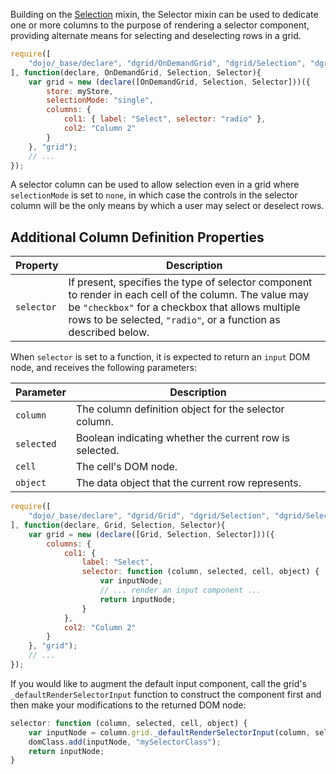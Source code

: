 Building on the [Selection](Selection.md) mixin, the Selector mixin can be used to
dedicate one or more columns to the purpose of rendering a selector component,
providing alternate means for selecting and deselecting rows in a grid.

```js
require([
    "dojo/_base/declare", "dgrid/OnDemandGrid", "dgrid/Selection", "dgrid/Selector"
], function(declare, OnDemandGrid, Selection, Selector){
    var grid = new (declare([OnDemandGrid, Selection, Selector]))({
        store: myStore,
        selectionMode: "single",
        columns: {
            col1: { label: "Select", selector: "radio" },
            col2: "Column 2"
        }
    }, "grid");
    // ...
});
```

A selector column can be used to allow selection even in a grid where `selectionMode` is set to `none`, in which case
the controls in the selector column will be the only means by which a user may select or deselect rows.

## Additional Column Definition Properties

Property | Description
-------- | -----------
`selector` | If present, specifies the type of selector component to render in each cell of the column.  The value may be `"checkbox"` for a checkbox that allows multiple rows to be selected, `"radio"`, or a function as described below.

When `selector` is set to a function, it is expected to return an `input` DOM node,
and receives the following parameters:

Parameter | Description
--------- | -----------
`column` | The column definition object for the selector column.
`selected` | Boolean indicating whether the current row is selected.
`cell` | The cell's DOM node.
`object` | The data object that the current row represents.

```js
require([
    "dojo/_base/declare", "dgrid/Grid", "dgrid/Selection", "dgrid/Selector"
], function(declare, Grid, Selection, Selector){
    var grid = new (declare([Grid, Selection, Selector]))({
        columns: {
            col1: {
                label: "Select",
                selector: function (column, selected, cell, object) {
                    var inputNode;
                    // ... render an input component ...
                    return inputNode;
                }
            },
            col2: "Column 2"
        }
    }, "grid");
    // ...
});
```

If you would like to augment the default input component, call the grid's `_defaultRenderSelectorInput` function to
construct the component first and then make your modifications to the returned DOM node:

```js
selector: function (column, selected, cell, object) {
    var inputNode = column.grid._defaultRenderSelectorInput(column, selected, cell, object);
    domClass.add(inputNode, "mySelectorClass");
    return inputNode;
}
```
